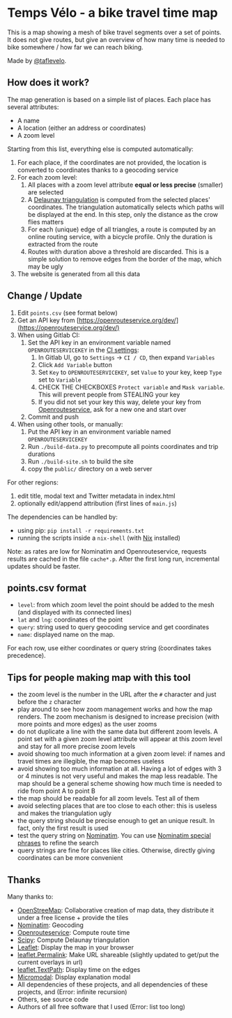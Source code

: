 Temps Vélo - a bike travel time map
===================================

This is a map showing a mesh of bike travel segments over a set of points.
It does not give routes, but give an overview of how many time is needed to bike somewhere / how far we can reach biking.

Made by [@taflevelo](https://twitter.com/taflevelo).

How does it work?
-----------------

The map generation is based on a simple list of places.
Each place has several attributes:
- A name
- A location (either an address or coordinates)
- A zoom level

Starting from this list, everything else is computed automatically:

1. For each place, if the coordinates are not provided, the location is converted to coordinates thanks to a geocoding service
2. For each zoom level:
    1. All places with a zoom level attribute **equal or less precise** (smaller) are selected
    2. A [Delaunay triangulation](https://en.wikipedia.org/wiki/Delaunay_triangulation) is computed from the selected places' coordinates. The triangulation automatically selects which paths will be displayed at the end. In this step, only the distance as the crow flies matters
    3. For each (unique) edge of all triangles, a route is computed by an online routing service, with a bicycle profile. Only the duration is extracted from the route
    4. Routes with duration above a threshold are discarded. This is a simple solution to remove edges from the border of the map, which may be ugly
3. The website is generated from all this data

Change / Update
---------------

1. Edit `points.csv` (see format below)
2. Get an API key from [https://openrouteservice.org/dev/](https://openrouteservice.org/dev/)
3. When using Gitlab CI:
    1. Set the API key in an environment variable named `OPENROUTESERVICEKEY` in the [CI settings](https://docs.gitlab.com/ee/ci/variables/#create-a-custom-variable-in-the-ui):
        1. In Gitlab UI, go to `Settings` → `CI / CD`, then expand `Variables`
        2. Click `Add Variable` button
        3. Set `Key` to `OPENROUTESERVICEKEY`, set `Value` to your key, keep `Type` set to `Variable`
        4. CHECK THE CHECKBOXES `Protect variable` and `Mask variable`. This will prevent people from STEALING your key
        5. If you did not set your key this way, delete your key from [Openrouteservice](https://openrouteservice.org/dev/), ask for a new one and start over
    2. Commit and push
4. When using other tools, or manually:
    1. Put the API key in an environment variable named `OPENROUTESERVICEKEY`
    2. Run `./build-data.py` to precompute all points coordinates and trip durations
    2. Run `./build-site.sh` to build the site
    3. copy the `public/` directory on a web server

For other regions:
1. edit title, modal text and Twitter metadata in index.html
2. optionally edit/append attribution (first lines of `main.js`)


The dependencies can be handled by:
- using pip: `pip install -r requirements.txt`
- running the scripts inside a `nix-shell` (with [Nix](https://nixos.org/) installed)

Note: as rates are low for Nominatim and Openrouteservice, requests results are cached in the file `cache*.p`. After the first long run, incremental updates should be faster.

points.csv format
-------------------

- `level`: from which zoom level the point should be added to the mesh (and displayed with its connected lines)
- `lat` and `lng`: coordinates of the point
- `query`: string used to query geocoding service and get coordinates
- `name`: displayed name on the map.

For each row, use either coordinates or query string (̀coordinates takes precedence).

Tips for people making map with this tool
-----------------------------------------

- the zoom level is the number in the URL after the `#` character and just before the `z` character
- play around to see how zoom management works and how the map renders. The zoom mechanism is designed to increase precision (with more points and more edges) as the user zooms
- do not duplicate a line with the same data but different zoom levels. A point set with a given zoom level attribute will appear at this zoom level and stay for all more precise zoom levels
- avoid showing too much information at a given zoom level: if names and travel times are illegible, the map becomes useless
- avoid showing too much information at all. Having a lot of edges with 3 or 4 minutes is not very useful and makes the map less readable. The map should be a general scheme showing how much time is needed to ride from point A to point B
- the map should be readable for all zoom levels. Test all of them
- avoid selecting places that are too close to each other: this is useless and makes the triangulation ugly
- the query string should be precise enough to get an unique result. In fact, only the first result is used
- test the query string on [Nominatim](https://nominatim.openstreetmap.org/). You can use [Nominatim special phrases](https://wiki.openstreetmap.org/wiki/Nominatim/Special_Phrases/EN) to refine the search
- query strings are fine for places like cities. Otherwise, directly giving coordinates can be more convenient

Thanks
------

Many thanks to:
- [OpenStreeMap](https://www.openstreetmap.org/): Collaborative creation of map data, they distribute it under a free license + provide the tiles
- [Nominatim](https://nominatim.openstreetmap.org/): Geocoding
- [Openrouteservice](https://openrouteservice.org/): Compute route time
- [Scipy](https://www.scipy.org/): Compute Delaunay triangulation
- [Leaflet](https://leafletjs.com/): Display the map in your browser
- [leaflet.Permalink](https://github.com/MarcChasse/leaflet.Permalink): Make URL shareable (slightly updated to get/put the current overlays in url)
- [leaflet.TextPath](https://github.com/makinacorpus/Leaflet.TextPath): Display time on the edges
- [Micromodal](https://github.com/Ghosh/micromodal): Display explanation modal
- All dependencies of these projects, and all dependencies of these projects, and (Error: infinite recursion)
- Others, see source code
- Authors of all free software that I used (Error: list too long)
